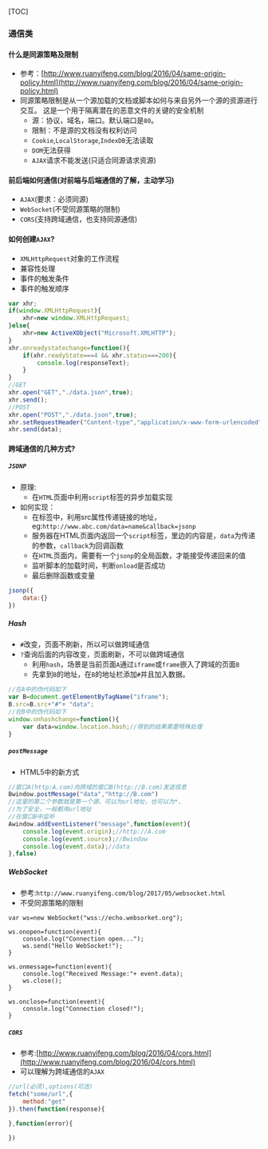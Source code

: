 [TOC]

### 通信类

#### 什么是同源策略及限制
+ 参考：[http://www.ruanyifeng.com/blog/2016/04/same-origin-policy.html](http://www.ruanyifeng.com/blog/2016/04/same-origin-policy.html)
+ 同源策略限制是从一个源加载的文档或脚本如何与来自另外一个源的资源进行交互。
这是一个用于隔离潜在的恶意文件的关键的安全机制
    + 源：协议，域名，端口。默认端口是`80`。
    + 限制：不是源的文档没有权利访问
    + `Cookie`,`LocalStorage`,`IndexDB`无法读取
    + `DOM`无法获得
    + `AJAX`请求不能发送(只适合同源请求资源)

#### 前后端如何通信(对前端与后端通信的了解，主动学习)
+ `AJAX`(要求：必须同源)
+ `WebSocket`(不受同源策略的限制)
+ `CORS`(支持跨域通信，也支持同源通信)

#### 如何创建`AJAX`?
+ `XMLHttpRequest`对象的工作流程
+ 兼容性处理
+ 事件的触发条件
+ 事件的触发顺序
```javascript
var xhr;
if(window.XMLHttpRequest){
    xhr=new window.XMLHttpRequest;
}else{
    xhr=new ActiveXObject("Microsoft.XMLHTTP");
}
xhr.onreadystatechange=function(){
    if(xhr.readyState===4 && xhr.status===200){
        console.log(responseText);
    }
}
//GET
xhr.open("GET","./data.json",true);
xhr.send();
//POST
xhr.open("POST","./data.json",true);
xhr.setRequestHeader("Content-type","application/x-www-form-urlencoded");
xhr.send(data);
```

#### 跨域通信的几种方式?
##### `JSONP`
+ 原理:
    + 在`HTML`页面中利用`script`标签的异步加载实现
+ 如何实现：
    + 在标签中，利用src属性传递链接的地址，eg:`http://www.abc.com/data=name&callback=jsonp`
    + 服务器在HTML页面内返回一个`script`标签，里边的内容是，`data`为传递的参数，`callback`为回调函数
    + 在`HTML`页面内，需要有一个`jsonp`的全局函数，才能接受传递回来的值
    + 监听脚本的加载时间，判断`onload`是否成功
    + 最后删除函数或变量
```javascript
jsonp({
    data:{}    
})
```
        
##### Hash
+ `#`改变，页面不刷新，所以可以做跨域通信
+ `?`查询后面的内容改变，页面刷新，不可以做跨域通信
    + 利用`hash`，场景是当前页面`A`通过`iframe`或`frame`嵌入了跨域的页面`B`
    + 先拿到`B`的地址，在`B`的地址栏添加`#`并且加入数据。
```javascript
//在A中的伪代码如下
var B=document.getElementByTagName("iframe");
B.src=B.src+"#"+ "data";
//在B中的伪代码如下
window.onhashchange=function(){
    var data=window.location.hash;//得到的结果需要特殊处理
}
```
    
##### `postMessage`
+ HTML5中的新方式
```javascript
//窗口A(http:A.com)向跨域的窗口B(http://B.com)发送信息
Bwindow.postMessage("data","http://B.com")
//这里的第二个参数就是第一个源，可以为url地址，也可以为*，
//为了安全，一般都用url地址
//在窗口B中监听
Awindow.addEventListener("message",function(event){
    console.log(event.origin);//http://A.com
    console.log(event.source);//Bwindow
    console.log(event.data);//data
},false)
```

##### WebSocket
+ 参考:`http://www.ruanyifeng.com/blog/2017/05/websocket.html`
+ 不受同源策略的限制
    
```node
var ws=new WebSocket("wss://echo.websorket.org");

ws.onopen=function(event){
    console.log("Connection open...");
    ws.send("Hello WebSocket!");
}

ws.onmessage=function(event){
    console.log("Received Message:"+ event.data);
    ws.close();
}

ws.onclose=function(event){
    console.log("Connection closed!");
}
```

##### `CORS`
+ 参考:[http://www.ruanyifeng.com/blog/2016/04/cors.html](http://www.ruanyifeng.com/blog/2016/04/cors.html)
+ 可以理解为跨域通信的`AJAX`
```javascript
//url(必须),options(可选)
fetch("some/url",{
    method:"get"    
}).then(function(response){

},function(error){

})
```
